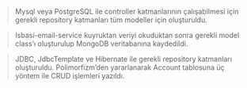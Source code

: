 >Mysql veya PostgreSQL ile controller katmanlarının çalışabilmesi için gerekli repository katmanları tüm modeller için oluşturuldu.

>Isbasi-email-service kuyruktan veriyi okuduktan sonra gerekli model class’ı oluşturulup MongoDB veritabanına kaydedildi.

>JDBC, JdbcTemplate ve Hibernate ile gerekli repository katmanları oluşturuldu. Polimorfizm’den yararlanarak Account tablosuna üç yöntem ile CRUD işlemleri yazıldı.

